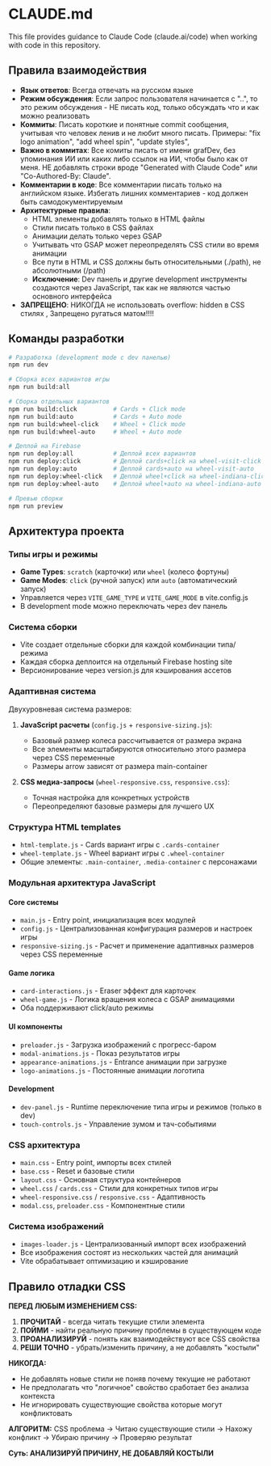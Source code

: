 # CLAUDE.md

This file provides guidance to Claude Code (claude.ai/code) when working with code in this repository.

## Правила взаимодействия

- **Язык ответов**: Всегда отвечать на русском языке
- **Режим обсуждения**: Если запрос пользователя начинается с "..", то это режим обсуждения - НЕ писать код, только обсуждать что и как можно реализовать
- **Коммиты**: Писать короткие и понятные commit сообщения, учитывая что человек ленив и не любит много писать. Примеры: "fix logo animation", "add wheel spin", "update styles", 
- **Важно в коммитах**: Все комиты писать от имени grafDev, без упоминания ИИ или каких либо ссылок на ИИ, чтобы было как от меня. НЕ добавлять строки вроде "Generated with Claude Code" или "Co-Authored-By: Claude".
- **Комментарии в коде**: Все комментарии писать только на английском языке. Избегать лишних комментариев - код должен быть самодокументируемым
- **Архитектурные правила**: 
  - HTML элементы добавлять только в HTML файлы
  - Стили писать только в CSS файлах 
  - Анимации делать только через GSAP
  - Учитывать что GSAP может переопределять CSS стили во время анимации
  - Все пути в HTML и CSS должны быть относительными (./path), не абсолютными (/path)
  - **Исключение**: Dev панель и другие development инструменты создаются через JavaScript, так как не являются частью основного интерфейса
- **ЗАПРЕЩЕНО**: НИКОГДА не использовать overflow: hidden в CSS стилях , Запрещено ругаться матом!!!!

## Команды разработки

```bash
# Разработка (development mode с dev панелью)
npm run dev

# Сборка всех вариантов игры
npm run build:all

# Сборка отдельных вариантов
npm run build:click          # Cards + Click mode
npm run build:auto           # Cards + Auto mode  
npm run build:wheel-click    # Wheel + Click mode
npm run build:wheel-auto     # Wheel + Auto mode

# Деплой на Firebase
npm run deploy:all           # Деплой всех вариантов
npm run deploy:click         # Деплой cards+click на wheel-visit-click
npm run deploy:auto          # Деплой cards+auto на wheel-visit-auto
npm run deploy:wheel-click   # Деплой wheel+click на wheel-indiana-click
npm run deploy:wheel-auto    # Деплой wheel+auto на wheel-indiana-auto

# Превью сборки
npm run preview
```

## Архитектура проекта

### Типы игры и режимы
- **Game Types**: `scratch` (карточки) или `wheel` (колесо фортуны)  
- **Game Modes**: `click` (ручной запуск) или `auto` (автоматический запуск)
- Управляется через `VITE_GAME_TYPE` и `VITE_GAME_MODE` в vite.config.js
- В development mode можно переключать через dev панель

### Система сборки
- Vite создает отдельные сборки для каждой комбинации типа/режима
- Каждая сборка деплоится на отдельный Firebase hosting site
- Версионирование через version.js для кэширования ассетов

### Адаптивная система
Двухуровневая система размеров:
1. **JavaScript расчеты** (`config.js` + `responsive-sizing.js`):
   - Базовый размер колеса рассчитывается от размера экрана
   - Все элементы масштабируются относительно этого размера через CSS переменные
   - Размеры arrow зависят от размера main-container

2. **CSS медиа-запросы** (`wheel-responsive.css`, `responsive.css`):
   - Точная настройка для конкретных устройств
   - Переопределяют базовые размеры для лучшего UX

### Структура HTML templates
- `html-template.js` - Cards вариант игры с `.cards-container`
- `wheel-template.js` - Wheel вариант игры с `.wheel-container`  
- Общие элементы: `.main-container`, `.media-container` с персонажами

### Модульная архитектура JavaScript

#### Core системы
- `main.js` - Entry point, инициализация всех модулей
- `config.js` - Централизованная конфигурация размеров и настроек игры
- `responsive-sizing.js` - Расчет и применение адаптивных размеров через CSS переменные

#### Game логика
- `card-interactions.js` - Eraser эффект для карточек
- `wheel-game.js` - Логика вращения колеса с GSAP анимациями
- Оба поддерживают click/auto режимы

#### UI компоненты  
- `preloader.js` - Загрузка изображений с прогресс-баром
- `modal-animations.js` - Показ результатов игры
- `appearance-animations.js` - Entrance анимации при загрузке
- `logo-animations.js` - Постоянные анимации логотипа

#### Development
- `dev-panel.js` - Runtime переключение типа игры и режимов (только в dev)
- `touch-controls.js` - Управление зумом и тач-событиями

### CSS архитектура
- `main.css` - Entry point, импорты всех стилей
- `base.css` - Reset и базовые стили
- `layout.css` - Основная структура контейнеров
- `wheel.css` / `cards.css` - Стили для конкретных типов игры
- `wheel-responsive.css` / `responsive.css` - Адаптивность
- `modal.css`, `preloader.css` - Компонентные стили

### Система изображений
- `images-loader.js` - Централизованный импорт всех изображений
- Все изображения состоят из нескольких частей для анимаций
- Vite обрабатывает оптимизацию и кэширование 

## Правило отладки CSS

**ПЕРЕД ЛЮБЫМ ИЗМЕНЕНИЕМ CSS:**

1. **ПРОЧИТАЙ** - всегда читать текущие стили элемента
2. **ПОЙМИ** - найти реальную причину проблемы в существующем коде  
3. **ПРОАНАЛИЗИРУЙ** - понять как взаимодействуют все CSS свойства
4. **РЕШИ ТОЧНО** - убрать/изменить причину, а не добавлять "костыли"

**НИКОГДА:**
- Не добавлять новые стили не поняв почему текущие не работают
- Не предполагать что "логичное" свойство сработает без анализа контекста
- Не игнорировать существующие свойства которые могут конфликтовать

**АЛГОРИТМ:**
CSS проблема → Читаю существующие стили → Нахожу конфликт → Убираю причину → Проверяю результат

**Суть: АНАЛИЗИРУЙ ПРИЧИНУ, НЕ ДОБАВЛЯЙ КОСТЫЛИ**